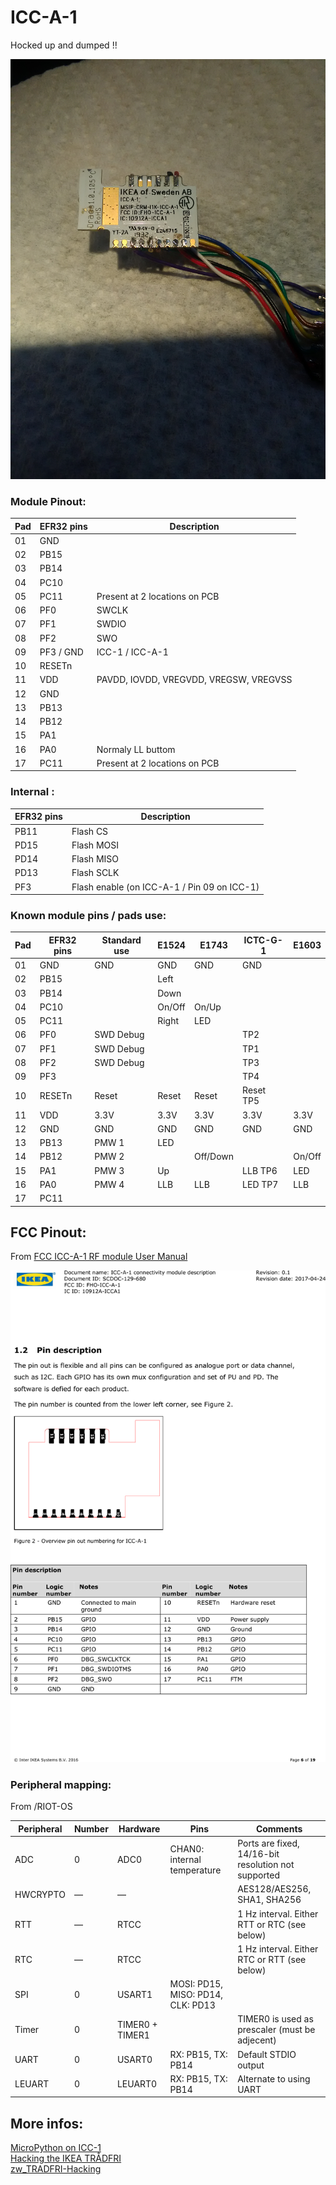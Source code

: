 # ICC-A-1

Hocked up and dumped !!

[<img src="ICC-A-1A.jpg" alt="IKEA TRÅDFRI ICC-A-1" width="512">](ICC-A-1A.jpg)


### Module Pinout:


| Pad | EFR32 pins | Description |
|------------|-----------|-------|
| 01         | GND       | |
| 02         | PB15      | |
| 03         | PB14      | |
| 04         | PC10      | |
| 05         | PC11      | Present at 2 locations on PCB |
| 06         | PF0       | SWCLK |
| 07         | PF1       | SWDIO |
| 08         | PF2       | SWO   |
| 09         | PF3 / GND | ICC-1 / ICC-A-1 |
| 10         | RESETn    | | 
| 11         | VDD       | PAVDD, IOVDD, VREGVDD, VREGSW, VREGVSS | 
| 12         | GND       | | 
| 13         | PB13      | | 
| 14         | PB12      | | 
| 15         | PA1       | | 
| 16         | PA0       | Normaly LL buttom | 
| 17         | PC11      | Present at 2 locations on PCB | 


### Internal :

| EFR32 pins | Description |
|------------|-----------|
| PB11 | Flash CS |
| PD15 | Flash MOSI |
| PD14 | Flash MISO |
| PD13 | Flash SCLK |
| PF3 | Flash enable (on ICC-A-1 / Pin 09 on ICC-1) |


### Known module pins / pads use:

| Pad | EFR32 pins | Standard use | E1524 | E1743 |  ICTC-G-1 | E1603 |
|------------|-----------|-------|-------|-------|-------|-------|
| 01         | GND       | GND | GND |GND | GND |  |
| 02         | PB15      |  | Left |  |  |  |
| 03         | PB14      |  | Down |  |  |  |
| 04         | PC10      |  | On/Off | On/Up |  |  |
| 05         | PC11      |  | Right | LED |  |  |
| 06         | PF0       | SWD Debug |  |  | TP2 |  |
| 07         | PF1       | SWD Debug |  |  | TP1 |  |
| 08         | PF2       | SWD Debug |  |  | TP3 |  |
| 09         | PF3       |  |  |  | TP4 |  |
| 10         | RESETn    | Reset | Reset | Reset | Reset TP5 |  |
| 11         | VDD       |  3.3V | 3.3V | 3.3V | 3.3V | 3.3V |
| 12         | GND       | GND | GND | GND | GND | GND |
| 13         | PB13      | PMW 1 | LED |  |  |  |
| 14         | PB12      | PMW 2 |  | Off/Down |  | On/Off |
| 15         | PA1       | PMW 3 | Up |  | LLB TP6 | LED |
| 16         | PA0       | PMW 4 | LLB | LLB | LED TP7 | LLB |
| 17         | PC11      |  |  |  |  |



## FCC Pinout:
From [FCC ICC-A-1 RF module User Manual](https://fccid.io/FHO-ICC-A-1/Users-Manual/User-Manual-3432941)  

[<img src="ICCA1.png" alt="FCC IKEA TRÅDFRI ICC-A-1" width="512">](ICCA1.png)


### Peripheral mapping:
From /RIOT-OS

| Peripheral | Number  | Hardware        | Pins                              | Comments                                            |
|------------|---------|-----------------|-----------------------------------|-----------------------------------------------------|
| ADC        | 0       | ADC0            | CHAN0: internal temperature       | Ports are fixed, 14/16-bit resolution not supported |
| HWCRYPTO   | &mdash; | &mdash;         |                                   | AES128/AES256, SHA1, SHA256                         |
| RTT        | &mdash; | RTCC            |                                   | 1 Hz interval. Either RTT or RTC (see below)        |
| RTC        | &mdash; | RTCC            |                                   | 1 Hz interval. Either RTC or RTT (see below)        |
| SPI        | 0       | USART1          | MOSI: PD15, MISO: PD14, CLK: PD13 |                                                     |
| Timer      | 0       | TIMER0 + TIMER1 |                                   | TIMER0 is used as prescaler (must be adjecent)      |
| UART       | 0       | USART0          | RX: PB15, TX: PB14                | Default STDIO output                                |
| LEUART     | 0       | LEUART0         | RX: PB15, TX: PB14                | Alternate to using UART                             |


## More infos:
[MicroPython on ICC-1](https://trmm.net/ikea)  
[Hacking the IKEA TRÅDFRI](https://github.com/basilfx/TRADFRI-Hacking)  
[zw_TRADFRI-Hacking](https://github.com/zw/TRADFRI-Hacking/tree/master/hacks/L1527)  
